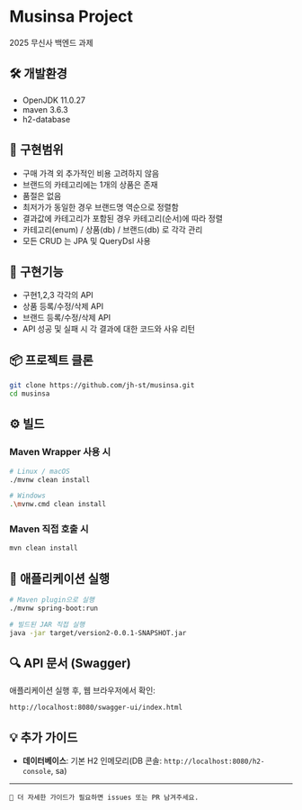 # Musinsa Project

2025 무신사 백엔드 과제

## 🛠️ 개발환경

* OpenJDK 11.0.27
* maven 3.6.3
* h2-database

## 📁 구현범위

* 구매 가격 외 추가적인 비용 고려하지 않음
* 브랜드의 카테고리에는 1개의 상품은 존재
* 품절은 없음
* 최저가가 동일한 경우 브랜드명 역순으로 정렬함
* 결과값에 카테고리가 포함된 경우 카테고리(순서)에 따라 정렬
* 카테고리(enum) / 상품(db) / 브랜드(db) 로 각각 관리
* 모든 CRUD 는 JPA 및 QueryDsl 사용

## 🧪 구현기능
* 구현1,2,3 각각의 API
* 상품 등록/수정/삭제 API
* 브랜드 등록/수정/삭제 API
* API 성공 및 실패 시 각 결과에 대한 코드와 사유 리턴

## 📦 프로젝트 클론

```bash
git clone https://github.com/jh-st/musinsa.git
cd musinsa
```

## ⚙️ 빌드

### Maven Wrapper 사용 시

```bash
# Linux / macOS
./mvnw clean install

# Windows
.\mvnw.cmd clean install
```

### Maven 직접 호출 시

```bash
mvn clean install
```

## 🚀 애플리케이션 실행

```bash
# Maven plugin으로 실행
./mvnw spring-boot:run

# 빌드된 JAR 직접 실행
java -jar target/version2-0.0.1-SNAPSHOT.jar
```

## 🔍 API 문서 (Swagger)

애플리케이션 실행 후, 웹 브라우저에서 확인:

```
http://localhost:8080/swagger-ui/index.html
```

## 💡 추가 가이드

* **데이터베이스**: 기본 H2 인메모리(DB 콘솔: `http://localhost:8080/h2-console`, sa)

---

```text
📝 더 자세한 가이드가 필요하면 issues 또는 PR 남겨주세요.
```
